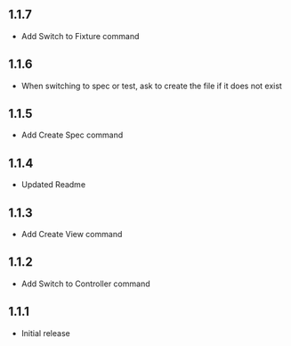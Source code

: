 ## 1.1.7
- Add Switch to Fixture command

## 1.1.6
- When switching to spec or test, ask to create the file if it does not exist

## 1.1.5
- Add Create Spec command

## 1.1.4
- Updated Readme

## 1.1.3
- Add Create View command

## 1.1.2
- Add Switch to Controller command

## 1.1.1
- Initial release